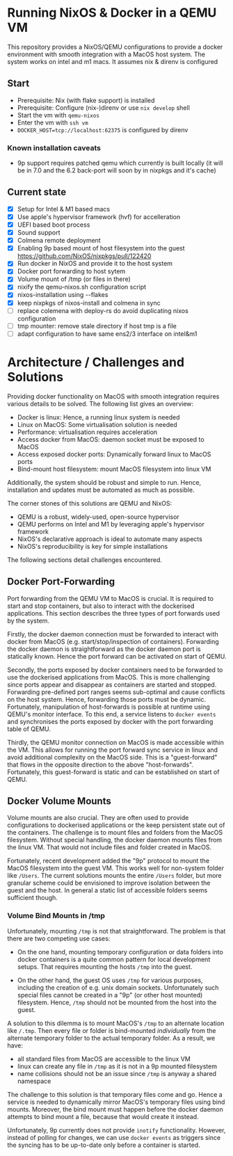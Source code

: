 # Running NixOS & Docker in a QEMU VM

This repository provides a NixOS/QEMU configurations to provide a docker environment with smooth integration with a MacOS host system. The system works on intel and m1 macs. It assumes nix & direnv is configured

## Start

* Prerequisite: Nix (with flake support) is installed
* Prerequisite: Configure (nix-)direnv or use `nix develop` shell
* Start the vm with `qemu-nixos`
* Enter the vm with `ssh vm`
* `DOCKER_HOST=tcp://localhost:62375` is configured by direnv

### Known installation caveats

* 9p support requires patched qemu which currently is built locally
  (it will be in 7.0 and the 6.2 back-port will soon by in nixpkgs and it's cache)

## Current state

* [X] Setup for Intel & M1 based macs
* [X] Use apple's hypervisor framework (hvf) for accelleration
* [X] UEFI based boot process
* [X] Sound support
* [X] Colmena remote deployment
* [X] Enabling 9p based mount of host filesystem into the guest
	    https://github.com/NixOS/nixpkgs/pull/122420
* [X] Run docker in NixOS and provide it to the host system
* [X] Docker port forwarding to host sytem
* [X] Volume mount of /tmp (or files in there)
* [X] nixify the qemu-nixos.sh configuration script
* [X] nixos-installation using --flakes
* [X] keep nixpkgs of nixos-install and colmena in sync
* [ ] replace colemena with deploy-rs do avoid duplicating nixos configuration
* [ ] tmp mounter: remove stale directory if host tmp is a file
* [ ] adapt configuration to have same ens2/3 interface on intel&m1

# Architecture / Challenges and Solutions

Providing docker functionality on MacOS with smooth integration requires
various details to be solved. The following list gives an overview:

* Docker is linux: Hence, a running linux system is needed
* Linux on MacOS: Some virtualisation solution is needed
* Performance: virtualisation requires acceleration
* Access docker from MacOS: daemon socket must be exposed to MacOS
* Access exposed docker ports: Dynamically forward linux to MacOS ports
* Bind-mount host filesystem: mount MacOS filesystem into linux VM

Additionally, the system should be robust and simple to run. Hence,
installation and updates must be automated as much as possible.

The corner stones of this solutions are QEMU and NixOS:

* QEMU is a robust, widely-used, open-source hypervisor
* QEMU performs on Intel and M1 by leveraging apple's hypervisor framework
* NixOS's declarative approach is ideal to automate many aspects
* NixOS's reproducibility is key for simple installations

The following sections detail challenges encountered.

## Docker Port-Forwarding

Port forwarding from the QEMU VM to MacOS is crucial. It is required to start
and stop containers, but also to interact with the dockerised applications.
This section describes the three types of port forwards used by the system.

Firstly, the docker daemon connection must be forwarded to interact with docker
from MacOS (e.g. start/stop/inspection of containers). Forwarding the docker
daemon is straightforward as the docker daemon port is statically known. Hence
the port forward can be activated on start of QEMU.

Secondly, the ports exposed by docker containers need to be forwarded to use
the dockerised applications from MacOS. This is more challenging since ports
appear and disappear as containers are started and stopped. Forwarding
pre-defined port ranges seems sub-optimal and cause conflicts on the host
system. Hence, forwarding those ports must be dynamic. Fortunately,
manipulation of host-forwards is possible at runtime using QEMU's monitor
interface. To this end, a service listens to `docker events` and synchronises
the ports exposed by docker with the port forwarding table of QEMU.

Thirdly, the QEMU monitor connection on MacOS is made accessible within the VM.
This allows for running the port forward sync service in linux and avoid
additional complexity on the MacOS side. This is a "guest-forward" that flows
in the opposite direction to the above "host-forwards". Fortunately, this 
guest-forward is static and can be established on start of QEMU.

## Docker Volume Mounts

Volume mounts are also crucial. They are often used to provide configurations
to dockerised applications or the keep persistent state out of the containers.
The challenge is to mount files and folders from the MacOS filesystem. Without
special handling, the docker daemon mounts files from the linux VM. That would not
include files and folder created in MacOS.

Fortunately, recent development added the "9p" protocol to mount the MacOS
filesystem into the guest VM. This works well for non-system folder like
`/Users`. The current solutions mounts the entire `/Users` folder, but more
granular scheme could be envisioned to improve isolation between the guest and
the host. In general a static list of accessible folders seems sufficient
though.

### Volume Bind Mounts in /tmp

Unfortunately, mounting `/tmp` is not that straightforward.
The problem is that there are two competing use cases:

* On the one hand, mounting temporary configuration or data folders into
docker containers is a quite common pattern for local development setups.
That requires mounting the hosts `/tmp` into the guest.

* On the other hand, the guest OS uses `/tmp` for various purposes, including
the creation of e.g. unix domain sockets. Unfortunately such special files
cannot be created in a "9p" (or other host mounted) filesystem. Hence, `/tmp`
should not be mounted from the host into the guest.

A solution to this dilemma is to mount MacOS's `/tmp` to an alternate
location like `/.tmp`. Then every file or folder is bind-mounted _individually_
from the alternate temporary folder to the actual temporary folder. As a result,
we have:

* all standard files from MacOS are accessible to the linux VM
* linux can create any file in `/tmp` as it is not in a 9p mounted filesystem
* name collisions should not be an issue since `/tmp` is anyway a shared namespace

The challenge to this solution is that temporary files come and go. Hence a
service is needed to dynamically mirror MacOS's temporary files using bind
mounts. Moreover, the bind mount must happen before the docker daemon attempts
to bind mount a file, because that would create it instead.

Unfortunately, 9p currently does not provide `inotify` functionality. However,
instead of polling for changes, we can use `docker events` as triggers since
the syncing has to be up-to-date only before a container is started.

